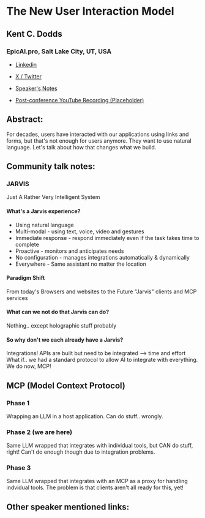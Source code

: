 # The New User Interaction Model 

## Kent C. Dodds
### EpicAI.pro, Salt Lake City, UT, USA 
- [Linkedin](https://www.linkedin.com/in/kentcdodds) 

- [X / Twitter](https://x.com/kentcdodds) 

- [Speaker's Notes](https://slides.com/kentcdodds/user-interaction-future)
- [Post-conference YouTube Recording (Placeholder)]()
## Abstract: 

For decades, users have interacted with our applications using links and forms, but that's not enough for users anymore. They want to use natural language. Let's talk about how that changes what we build.
## Community talk notes: 

### JARVIS
Just A Rather Very Intelligent System

#### What's a Jarvis experience?
- Using natural language
- Multi-modal - using text, voice, video and gestures
- Immediate response - respond immediately even if the task takes time to complete
- Proactive - monitors and anticipates needs
- No configuration - manages integrations automatically & dynamically
- Everywhere - Same assistant no matter the location

#### Paradigm Shift
From today's Browsers and websites to the Future "Jarvis" clients and MCP services

#### What can we not do that Jarvis can do?
Nothing.. except holographic stuff probably
#### So why don't we each already have a Jarvis?
Integrations!
APIs are built but need to be integrated --> time and effort
What if.. we had a standard protocol to allow AI to integrate with everything. We do now, MCP!
## MCP (Model Context Protocol)
### Phase 1
Wrapping an LLM in a host application. Can do stuff.. wrongly.
### Phase 2 (we are here) 
Same LLM wrapped that integrates with individual tools, but CAN do stuff, right! Can't do enough though due to integration problems.
### Phase 3
Same LLM wrapped that integrates with an MCP as a proxy for handling indvidual tools. The problem is that clients aren't all ready for this, yet!

## Other speaker mentioned links: